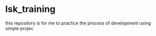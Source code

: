 # lsk_training
this repository is for me to practice the process of development using simple projec
